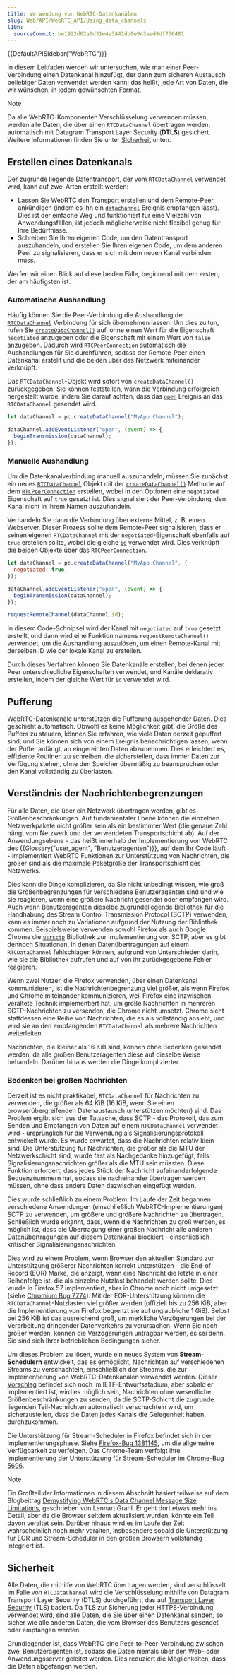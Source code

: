 ```yaml
---
title: Verwendung von WebRTC-Datenkanälen
slug: Web/API/WebRTC_API/Using_data_channels
l10n:
  sourceCommit: be1922d62a0d31e4e3441db0e943aed8df736481
---
```


{{DefaultAPISidebar("WebRTC")}}

In diesem Leitfaden werden wir untersuchen, wie man einer Peer-Verbindung einen Datenkanal hinzufügt, der dann zum sicheren Austausch beliebiger Daten verwendet werden kann; das heißt, jede Art von Daten, die wir wünschen, in jedem gewünschten Format.

> [!NOTE]
> Da alle WebRTC-Komponenten Verschlüsselung verwenden müssen, werden alle Daten, die über einen `RTCDataChannel` übertragen werden, automatisch mit Datagram Transport Layer Security (**DTLS**) gesichert. Weitere Informationen finden Sie unter [Sicherheit](#sicherheit) unten.

## Erstellen eines Datenkanals

Der zugrunde liegende Datentransport, der vom [`RTCDataChannel`](/de/docs/Web/API/RTCDataChannel) verwendet wird, kann auf zwei Arten erstellt werden:

- Lassen Sie WebRTC den Transport erstellen und dem Remote-Peer ankündigen (indem es ihn ein [`datachannel`](/de/docs/Web/API/RTCPeerConnection/datachannel_event) Ereignis empfangen lässt). Dies ist der einfache Weg und funktioniert für eine Vielzahl von Anwendungsfällen, ist jedoch möglicherweise nicht flexibel genug für Ihre Bedürfnisse.
- Schreiben Sie Ihren eigenen Code, um den Datentransport auszuhandeln, und erstellen Sie Ihren eigenen Code, um dem anderen Peer zu signalisieren, dass er sich mit dem neuen Kanal verbinden muss.

Werfen wir einen Blick auf diese beiden Fälle, beginnend mit dem ersten, der am häufigsten ist.

### Automatische Aushandlung

Häufig können Sie die Peer-Verbindung die Aushandlung der [`RTCDataChannel`](/de/docs/Web/API/RTCDataChannel) Verbindung für sich übernehmen lassen. Um dies zu tun, rufen Sie [`createDataChannel()`](/de/docs/Web/API/RTCPeerConnection/createDataChannel) auf, ohne einen Wert für die Eigenschaft `negotiated` anzugeben oder die Eigenschaft mit einem Wert von `false` anzugeben. Dadurch wird `RTCPeerConnection` automatisch die Aushandlungen für Sie durchführen, sodass der Remote-Peer einen Datenkanal erstellt und die beiden über das Netzwerk miteinander verknüpft.

Das `RTCDataChannel`-Objekt wird sofort von `createDataChannel()` zurückgegeben; Sie können feststellen, wann die Verbindung erfolgreich hergestellt wurde, indem Sie darauf achten, dass das [`open`](/de/docs/Web/API/RTCDataChannel/open_event) Ereignis an das `RTCDataChannel` gesendet wird.

```js
let dataChannel = pc.createDataChannel("MyApp Channel");

dataChannel.addEventListener("open", (event) => {
  beginTransmission(dataChannel);
});
```

### Manuelle Aushandlung

Um die Datenkanalverbindung manuell auszuhandeln, müssen Sie zunächst ein neues [`RTCDataChannel`](/de/docs/Web/API/RTCDataChannel) Objekt mit der [`createDataChannel()`](/de/docs/Web/API/RTCPeerConnection/createDataChannel) Methode auf dem [`RTCPeerConnection`](/de/docs/Web/API/RTCPeerConnection) erstellen, wobei in den Optionen eine `negotiated` Eigenschaft auf `true` gesetzt ist. Dies signalisiert der Peer-Verbindung, den Kanal nicht in Ihrem Namen auszuhandeln.

Verhandeln Sie dann die Verbindung über externe Mittel, z. B. einen Webserver. Dieser Prozess sollte dem Remote-Peer signalisieren, dass er seinen eigenen `RTCDataChannel` mit der `negotiated`-Eigenschaft ebenfalls auf `true` erstellen sollte, wobei die gleiche [`id`](/de/docs/Web/API/RTCDataChannel/id) verwendet wird. Dies verknüpft die beiden Objekte über das `RTCPeerConnection`.

```js
let dataChannel = pc.createDataChannel("MyApp Channel", {
  negotiated: true,
});

dataChannel.addEventListener("open", (event) => {
  beginTransmission(dataChannel);
});

requestRemoteChannel(dataChannel.id);
```

In diesem Code-Schnipsel wird der Kanal mit `negotiated` auf `true` gesetzt erstellt, und dann wird eine Funktion namens `requestRemoteChannel()` verwendet, um die Aushandlung auszulösen, um einen Remote-Kanal mit derselben ID wie der lokale Kanal zu erstellen.

Durch dieses Verfahren können Sie Datenkanäle erstellen, bei denen jeder Peer unterschiedliche Eigenschaften verwendet, und Kanäle deklarativ erstellen, indem der gleiche Wert für `id` verwendet wird.

## Pufferung

WebRTC-Datenkanäle unterstützen die Pufferung ausgehender Daten. Dies geschieht automatisch. Obwohl es keine Möglichkeit gibt, die Größe des Puffers zu steuern, können Sie erfahren, wie viele Daten derzeit gepuffert sind, und Sie können sich von einem Ereignis benachrichtigen lassen, wenn der Puffer anfängt, an eingereihten Daten abzunehmen. Dies erleichtert es, effiziente Routinen zu schreiben, die sicherstellen, dass immer Daten zur Verfügung stehen, ohne den Speicher übermäßig zu beanspruchen oder den Kanal vollständig zu überlasten.

## Verständnis der Nachrichtenbegrenzungen

Für alle Daten, die über ein Netzwerk übertragen werden, gibt es Größenbeschränkungen. Auf fundamentaler Ebene können die einzelnen Netzwerkpakete nicht größer sein als ein bestimmter Wert (die genaue Zahl hängt vom Netzwerk und der verwendeten Transportschicht ab). Auf der Anwendungsebene - das heißt innerhalb der Implementierung von WebRTC des {{Glossary("user_agent", "Benutzeragenten")}}, auf dem Ihr Code läuft - implementiert WebRTC Funktionen zur Unterstützung von Nachrichten, die größer sind als die maximale Paketgröße der Transportschicht des Netzwerks.

Dies kann die Dinge komplizieren, da Sie nicht unbedingt wissen, wie groß die Größenbegrenzungen für verschiedene Benutzeragenten sind und wie sie reagieren, wenn eine größere Nachricht gesendet oder empfangen wird. Auch wenn Benutzeragenten dieselbe zugrundeliegende Bibliothek für die Handhabung des Stream Control Transmission Protocol (SCTP) verwenden, kann es immer noch zu Variationen aufgrund der Nutzung der Bibliothek kommen. Beispielsweise verwenden sowohl Firefox als auch Google Chrome die [`usrsctp`](https://github.com/sctplab/usrsctp) Bibliothek zur Implementierung von SCTP, aber es gibt dennoch Situationen, in denen Datenübertragungen auf einem `RTCDataChannel` fehlschlagen können, aufgrund von Unterschieden darin, wie sie die Bibliothek aufrufen und auf von ihr zurückgegebene Fehler reagieren.

Wenn zwei Nutzer, die Firefox verwenden, über einen Datenkanal kommunizieren, ist die Nachrichtenbegrenzung viel größer, als wenn Firefox und Chrome miteinander kommunizieren, weil Firefox eine inzwischen veraltete Technik implementiert hat, um große Nachrichten in mehreren SCTP-Nachrichten zu versenden, die Chrome nicht umsetzt. Chrome sieht stattdessen eine Reihe von Nachrichten, die es als vollständig ansieht, und wird sie an den empfangenden `RTCDataChannel` als mehrere Nachrichten weiterleiten.

Nachrichten, die kleiner als 16 KiB sind, können ohne Bedenken gesendet werden, da alle großen Benutzeragenten diese auf dieselbe Weise behandeln. Darüber hinaus werden die Dinge komplizierter.

### Bedenken bei großen Nachrichten

Derzeit ist es nicht praktikabel, `RTCDataChannel` für Nachrichten zu verwenden, die größer als 64 KiB (16 KiB, wenn Sie einen browserübergreifenden Datenaustausch unterstützen möchten) sind. Das Problem ergibt sich aus der Tatsache, dass SCTP - das Protokoll, das zum Senden und Empfangen von Daten auf einem `RTCDataChannel` verwendet wird - ursprünglich für die Verwendung als Signalisierungsprotokoll entwickelt wurde. Es wurde erwartet, dass die Nachrichten relativ klein sind. Die Unterstützung für Nachrichten, die größer als die MTU der Netzwerkschicht sind, wurde fast als Nachgedanke hinzugefügt, falls Signalisierungsnachrichten größer als die MTU sein müssten. Diese Funktion erfordert, dass jedes Stück der Nachricht aufeinanderfolgende Sequenznummern hat, sodass sie nacheinander übertragen werden müssen, ohne dass andere Daten dazwischen eingefügt werden.

Dies wurde schließlich zu einem Problem. Im Laufe der Zeit begannen verschiedene Anwendungen (einschließlich WebRTC-Implementierungen) SCTP zu verwenden, um größere und größere Nachrichten zu übertragen. Schließlich wurde erkannt, dass, wenn die Nachrichten zu groß werden, es möglich ist, dass die Übertragung einer großen Nachricht alle anderen Datenübertragungen auf diesem Datenkanal blockiert - einschließlich kritischer Signalisierungsnachrichten.

Dies wird zu einem Problem, wenn Browser den aktuellen Standard zur Unterstützung größerer Nachrichten korrekt unterstützen - die End-of-Record (EOR) Marke, die anzeigt, wann eine Nachricht die letzte in einer Reihenfolge ist, die als einzelne Nutzlast behandelt werden sollte. Dies wurde in Firefox 57 implementiert, aber in Chrome noch nicht umgesetzt (siehe [Chromium Bug 7774](https://crbug.com/webrtc/7774)). Mit der EOR-Unterstützung können die `RTCDataChannel`-Nutzlasten viel größer werden (offiziell bis zu 256 KiB, aber die Implementierung von Firefox begrenzt sie auf unglaubliche 1 GiB). Selbst bei 256 KiB ist das ausreichend groß, um merkliche Verzögerungen bei der Verarbeitung dringender Datenverkehrs zu verursachen. Wenn Sie noch größer werden, können die Verzögerungen untragbar werden, es sei denn, Sie sind sich Ihrer betrieblichen Bedingungen sicher.

Um dieses Problem zu lösen, wurde ein neues System von **Stream-Schedulern** entwickelt, das es ermöglicht, Nachrichten auf verschiedenen Streams zu verschachteln, einschließlich der Streams, die zur Implementierung von WebRTC-Datenkanälen verwendet werden. Dieser [Vorschlag](https://datatracker.ietf.org/doc/html/draft-ietf-tsvwg-sctp-ndata) befindet sich noch im IETF-Entwurfsstadium, aber sobald er implementiert ist, wird es möglich sein, Nachrichten ohne wesentliche Größenbeschränkungen zu senden, da die SCTP-Schicht die zugrunde liegenden Teil-Nachrichten automatisch verschachteln wird, um sicherzustellen, dass die Daten jedes Kanals die Gelegenheit haben, durchzukommen.

Die Unterstützung für Stream-Scheduler in Firefox befindet sich in der Implementierungsphase. Siehe [Firefox-Bug 1381145](https://bugzil.la/1381145), um die allgemeine Verfügbarkeit zu verfolgen. Das Chrome-Team verfolgt ihre Implementierung der Unterstützung für Stream-Scheduler im [Chrome-Bug 5696](https://crbug.com/webrtc/5696).

> [!NOTE]
> Ein Großteil der Informationen in diesem Abschnitt basiert teilweise auf dem Blogbeitrag [Demystifying WebRTC's Data Channel Message Size Limitations](https://lgrahl.de/articles/demystifying-webrtc-dc-size-limit.html), geschrieben von Lennart Grahl. Er geht dort etwas mehr ins Detail, aber da die Browser seitdem aktualisiert wurden, könnte ein Teil davon veraltet sein. Darüber hinaus wird es im Laufe der Zeit wahrscheinlich noch mehr veralten, insbesondere sobald die Unterstützung für EOR und Stream-Scheduler in den großen Browsern vollständig integriert ist.

## Sicherheit

Alle Daten, die mithilfe von WebRTC übertragen werden, sind verschlüsselt. Im Falle von `RTCDataChannel` wird die Verschlüsselung mithilfe von Datagram Transport Layer Security (DTLS) durchgeführt, das auf [Transport Layer Security](/de/docs/Web/Security/Transport_Layer_Security) (TLS) basiert. Da TLS zur Sicherung jeder HTTPS-Verbindung verwendet wird, sind alle Daten, die Sie über einen Datenkanal senden, so sicher wie alle anderen Daten, die vom Browser des Benutzers gesendet oder empfangen werden.

Grundlegender ist, dass WebRTC eine Peer-to-Peer-Verbindung zwischen zwei Benutzeragenten ist, sodass die Daten niemals über den Web- oder Anwendungsserver geleitet werden. Dies reduziert die Möglichkeiten, dass die Daten abgefangen werden.
